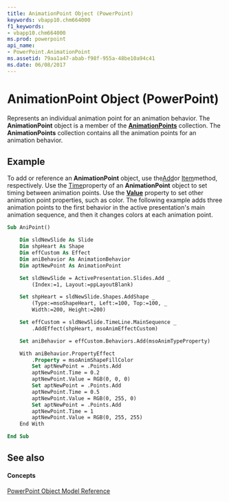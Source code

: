 ```yaml
---
title: AnimationPoint Object (PowerPoint)
keywords: vbapp10.chm664000
f1_keywords:
- vbapp10.chm664000
ms.prod: powerpoint
api_name:
- PowerPoint.AnimationPoint
ms.assetid: 79aa1a47-abab-f98f-955a-48be10a94c41
ms.date: 06/08/2017
---
```



# AnimationPoint Object (PowerPoint)

Represents an individual animation point for an animation behavior. The  **AnimationPoint** object is a member of the **[AnimationPoints](animationpoints-object-powerpoint.md)** collection. The **AnimationPoints** collection contains all the animation points for an animation behavior.


## Example

To add or reference an  **AnimationPoint** object, use the[Add](animationpoints-add-method-powerpoint.md)or [Item](animationpoints-item-method-powerpoint.md)method, respectively. Use the [Time](animationpoint-time-property-powerpoint.md)property of an  **AnimationPoint** object to set timing between animation points. Use the **[Value](animationpoint-value-property-powerpoint.md)** property to set other animation point properties, such as color. The following example adds three animation points to the first behavior in the active presentation's main animation sequence, and then it changes colors at each animation point.


```vb
Sub AniPoint()

    Dim sldNewSlide As Slide
    Dim shpHeart As Shape
    Dim effCustom As Effect
    Dim aniBehavior As AnimationBehavior
    Dim aptNewPoint As AnimationPoint

    Set sldNewSlide = ActivePresentation.Slides.Add _
        (Index:=1, Layout:=ppLayoutBlank)

    Set shpHeart = sldNewSlide.Shapes.AddShape _
        (Type:=msoShapeHeart, Left:=100, Top:=100, _
        Width:=200, Height:=200)

    Set effCustom = sldNewSlide.TimeLine.MainSequence _
        .AddEffect(shpHeart, msoAnimEffectCustom)

    Set aniBehavior = effCustom.Behaviors.Add(msoAnimTypeProperty)

    With aniBehavior.PropertyEffect
        .Property = msoAnimShapeFillColor
        Set aptNewPoint = .Points.Add
        aptNewPoint.Time = 0.2
        aptNewPoint.Value = RGB(0, 0, 0)
        Set aptNewPoint = .Points.Add
        aptNewPoint.Time = 0.5
        aptNewPoint.Value = RGB(0, 255, 0)
        Set aptNewPoint = .Points.Add
        aptNewPoint.Time = 1
        aptNewPoint.Value = RGB(0, 255, 255)
    End With

End Sub
```


## See also


#### Concepts


[PowerPoint Object Model Reference](object-model-powerpoint-vba-reference.md)

